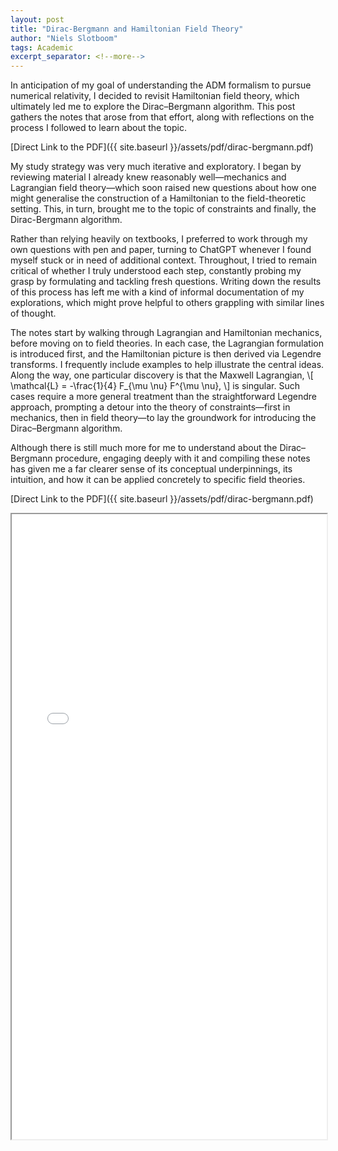 ```yaml
---
layout: post
title: "Dirac-Bergmann and Hamiltonian Field Theory"
author: "Niels Slotboom"
tags: Academic
excerpt_separator: <!--more-->
---
```




In anticipation of my goal of understanding the ADM formalism to pursue numerical relativity, I decided to revisit Hamiltonian field theory, which ultimately led me to explore the Dirac–Bergmann algorithm. This post gathers the notes that arose from that effort, along with reflections on the process I followed to learn about the topic.<!--more-->

[Direct Link to the PDF]({{ site.baseurl }}/assets/pdf/dirac-bergmann.pdf)

My study strategy was very much iterative and exploratory. I began by reviewing material I already knew reasonably well—mechanics and Lagrangian field theory—which soon raised new questions about how one might generalise the construction of a Hamiltonian to the field-theoretic setting. This, in turn, brought me to the topic of constraints and finally, the Dirac-Bergmann algorithm.

Rather than relying heavily on textbooks, I preferred to work through my own questions with pen and paper, turning to ChatGPT whenever I found myself stuck or in need of additional context. Throughout, I tried to remain critical of whether I truly understood each step, constantly probing my grasp by formulating and tackling fresh questions. Writing down the results of this process has left me with a kind of informal documentation of my explorations, which might prove helpful to others grappling with similar lines of thought.

The notes start by walking through Lagrangian and Hamiltonian mechanics, before moving on to field theories. In each case, the Lagrangian formulation is introduced first, and the Hamiltonian picture is then derived via Legendre transforms. I frequently include examples to help illustrate the central ideas. Along the way, one particular discovery is that the Maxwell Lagrangian,
\\[
\mathcal{L} = -\frac{1}{4} F_{\mu \nu} F^{\mu \nu},
\\]
is singular. Such cases require a more general treatment than the straightforward Legendre approach, prompting a detour into the theory of constraints—first in mechanics, then in field theory—to lay the groundwork for introducing the Dirac–Bergmann algorithm.

Although there is still much more for me to understand about the Dirac–Bergmann procedure, engaging deeply with it and compiling these notes has given me a far clearer sense of its conceptual underpinnings, its intuition, and how it can be applied concretely to specific field theories.

[Direct Link to the PDF]({{ site.baseurl }}/assets/pdf/dirac-bergmann.pdf)

<iframe src="{{ site.baseurl }}/assets/pdf/dirac-bergmann.pdf" width="100%" height="1000px">
    This browser does not support PDFs. Please download the PDF to view it: 
    <a href="{{ site.baseurl }}/assets/pdf/dirac-bergmann.pdf">Download PDF</a>.
</iframe>